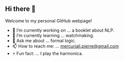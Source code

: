 ## Hi there 👋

Welcome to my personal GitHub webpage!

- 🔭 I’m currently working on ... a booklet about NLP.
- 🌱 I’m currently learning ... watchmaking.
- 💬 Ask me about ... formal logic.
- 📫 How to reach me: ... mercuriali.pierre@gmail.com
- ⚡ Fun fact: ... I play the harmonica.
